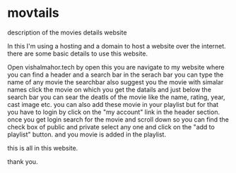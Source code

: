 # movtails
description of the movies details website

In this I'm using a hosting and a domain to host a website over the internet.
there are some basic details to use this website.

Open vishalmahor.tech by open this you are navigate to my website where you can find a header and a search bar 
in the serach bar you can type the name of any movie the searchbar also suggest you the movie with simalar names
click the movie on which you get the datails and just below the search bar you can sear the deatls of the movie like the name, rating, year, cast image etc.
you can also add these movie in your playlist but for that you have to login by click on the "my account" link in the header section. 
once you get login search for the movie and scroll down so you can find the check box of public and private select any one and click on the "add to playlist" button.
and you movie is added in the playlist.

this is all in this website.

thank you.
